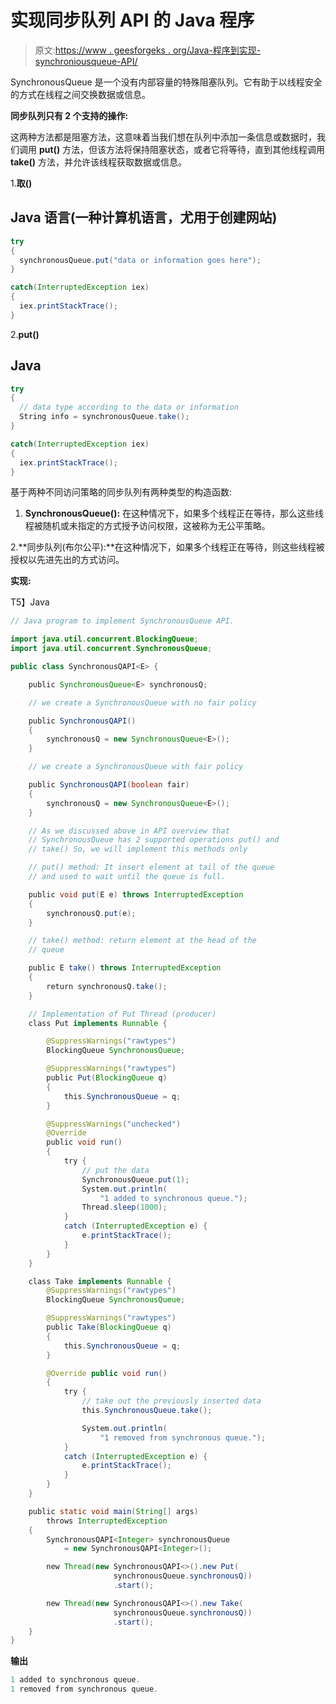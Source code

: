 # 实现同步队列 API 的 Java 程序

> 原文:[https://www . geesforgeks . org/Java-程序到实现-synchroniousqueue-API/](https://www.geeksforgeeks.org/java-program-to-implement-synchronousqueue-api/)

SynchronousQueue 是一个没有内部容量的特殊阻塞队列。它有助于以线程安全的方式在线程之间交换数据或信息。

**同步队列只有 2 个支持的操作:**

这两种方法都是阻塞方法，这意味着当我们想在队列中添加一条信息或数据时，我们调用 **put()** 方法，但该方法将保持阻塞状态，或者它将等待，直到其他线程调用 **take()** 方法，并允许该线程获取数据或信息。

1.**取()**

## Java 语言(一种计算机语言，尤用于创建网站)

```java
try
{
  synchronousQueue.put("data or information goes here");
}

catch(InterruptedException iex)
{
  iex.printStackTrace();
}
```

2.**put()**

## Java

```java
try
{
  // data type according to the data or information
  String info = synchronousQueue.take();
}

catch(InterruptedException iex)
{
  iex.printStackTrace();
}
```

基于两种不同访问策略的同步队列有两种类型的构造函数:

1. **SynchronousQueue():** 在这种情况下，如果多个线程正在等待，那么这些线程被随机或未指定的方式授予访问权限，这被称为无公平策略。

2.**同步队列(布尔公平):**在这种情况下，如果多个线程正在等待，则这些线程被授权以先进先出的方式访问。

**实现:**

T5】Java

```java
// Java program to implement SynchronousQueue API.

import java.util.concurrent.BlockingQueue;
import java.util.concurrent.SynchronousQueue;

public class SynchronousQAPI<E> {

    public SynchronousQueue<E> synchronousQ;

    // we create a SynchronousQueue with no fair policy

    public SynchronousQAPI()
    {
        synchronousQ = new SynchronousQueue<E>();
    }

    // we create a SynchronousQueue with fair policy

    public SynchronousQAPI(boolean fair)
    {
        synchronousQ = new SynchronousQueue<E>();
    }

    // As we discussed above in API overview that
    // SynchronousQueue has 2 supported operations put() and
    // take() So, we will implement this methods only

    // put() method: It insert element at tail of the queue
    // and used to wait until the queue is full.

    public void put(E e) throws InterruptedException
    {
        synchronousQ.put(e);
    }

    // take() method: return element at the head of the
    // queue

    public E take() throws InterruptedException
    {
        return synchronousQ.take();
    }

    // Implementation of Put Thread (producer)
    class Put implements Runnable {

        @SuppressWarnings("rawtypes")
        BlockingQueue SynchronousQueue;

        @SuppressWarnings("rawtypes")
        public Put(BlockingQueue q)
        {
            this.SynchronousQueue = q;
        }

        @SuppressWarnings("unchecked")
        @Override
        public void run()
        {
            try {
                // put the data
                SynchronousQueue.put(1);
                System.out.println(
                    "1 added to synchronous queue.");
                Thread.sleep(1000);
            }
            catch (InterruptedException e) {
                e.printStackTrace();
            }
        }
    }

    class Take implements Runnable {
        @SuppressWarnings("rawtypes")
        BlockingQueue SynchronousQueue;

        @SuppressWarnings("rawtypes")
        public Take(BlockingQueue q)
        {
            this.SynchronousQueue = q;
        }

        @Override public void run()
        {
            try {
                // take out the previously inserted data
                this.SynchronousQueue.take();

                System.out.println(
                    "1 removed from synchronous queue.");
            }
            catch (InterruptedException e) {
                e.printStackTrace();
            }
        }
    }

    public static void main(String[] args)
        throws InterruptedException
    {
        SynchronousQAPI<Integer> synchronousQueue
            = new SynchronousQAPI<Integer>();

        new Thread(new SynchronousQAPI<>().new Put(
                       synchronousQueue.synchronousQ))
                       .start();

        new Thread(new SynchronousQAPI<>().new Take(
                       synchronousQueue.synchronousQ))
                       .start();
    }
}
```

**输出**

```java
1 added to synchronous queue.
1 removed from synchronous queue.
```